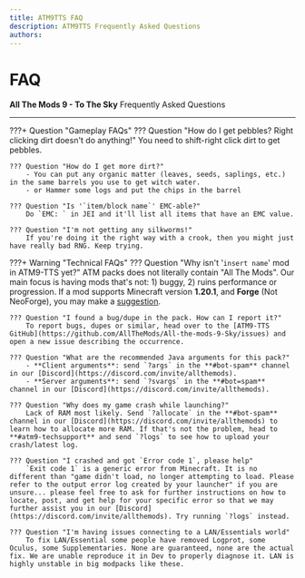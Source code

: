```yaml
---
title: ATM9TTS FAQ
description: ATM9TTS Frequently Asked Questions
authors: 
---
```


# FAQ

**All The Mods 9 - To The Sky** Frequently Asked Questions

---

???+ Question "Gameplay FAQs"
	??? Question "How do I get pebbles? Right clicking dirt doesn't do anything!"
		You need to shift-right click dirt to get pebbles.

	??? Question "How do I get more dirt?"
		- You can put any organic matter (leaves, seeds, saplings, etc.) in the same barrels you use to get witch water.
		- or Hammer some logs and put the chips in the barrel

	??? Question "Is '`item/block name`' EMC-able?"
		Do `EMC: ` in JEI and it'll list all items that have an EMC value.
		
	??? Question "I'm not getting any silkworms!"
		If you're doing it the right way with a crook, then you might just have really bad RNG. Keep trying.

???+ Warning "Technical FAQs"
	??? Question "Why isn't '`insert name`' mod in ATM9-TTS yet?"
		ATM packs does not literally contain "All The Mods". Our main focus is having mods that's not: 1) buggy, 2) ruins performance or progression. If a mod supports Minecraft version **1.20.1**, and **Forge** (Not NeoForge), you may make a [suggestion](https://github.com/AllTheMods/ATM-9/issues/1).
		
	??? Question "I found a bug/dupe in the pack. How can I report it?"
		To report bugs, dupes or similar, head over to the [ATM9-TTS GitHub](https://github.com/AllTheMods/All-the-mods-9-Sky/issues) and open a new issue describing the occurrence.

	??? Question "What are the recommended Java arguments for this pack?"
		- **Client arguments**: send `?args` in the **#bot-spam** channel in our [Discord](https://discord.com/invite/allthemods).
		- **Server arguments**: send `?svargs` in the **#bot=spam** channel in our [Discord](https://discord.com/invite/allthemods).

	??? Question "Why does my game crash while launching?"
		Lack of RAM most likely. Send `?allocate` in the **#bot-spam** channel in our [Discord](https://discord.com/invite/allthemods) to learn how to allocate more RAM. If that's not the problem, head to **#atm9-techsupport** and send `?logs` to see how to upload your crash/latest log.

	??? Question "I crashed and got `Error code 1`, please help"
		`Exit code 1` is a generic error from Minecraft. It is no different than "game didn't load, no longer attempting to load. Please refer to the output error log created by your launcher" if you are unsure... please feel free to ask for further instructions on how to locate, post, and get help for your specific error so that we may further assist you in our [Discord](https://discord.com/invite/allthemods). Try running `?logs` instead.

	??? Question "I'm having issues connecting to a LAN/Essentials world"
		To fix LAN/Essential some people have removed Logprot, some Oculus, some Supplementaries. None are guaranteed, none are the actual fix. We are unable reproduce it in Dev to properly diagnose it. LAN is highly unstable in big modpacks like these.
